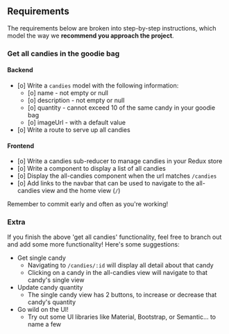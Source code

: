 ## Requirements

The requirements below are broken into step-by-step instructions, which model the way we **recommend you approach the project**.

### Get all candies in the goodie bag

#### Backend

- [o] Write a `candies` model with the following information:
  - [o] name - not empty or null
  - [o] description - not empty or null
  - [o] quantity - cannot exceed 10 of the same candy in your goodie bag
  - [o] imageUrl - with a default value
- [o] Write a route to serve up all candies

#### Frontend

- [o] Write a candies sub-reducer to manage candies in your Redux store
- [o] Write a component to display a list of all candies
- [o] Display the all-candies component when the url matches `/candies`
- [o] Add links to the navbar that can be used to navigate to the all-candies view and the home view (`/`)

Remember to commit early and often as you're working!

### Extra

If you finish the above 'get all candies' functionality, feel free to branch out and add some more functionality! Here's some suggestions:

- Get single candy
  - Navigating to `/candies/:id` will display all detail about that candy
  - Clicking on a candy in the all-candies view will navigate to that candy's single view
- Update candy quantity
  - The single candy view has 2 buttons, to increase or decrease that candy's quantity
- Go wild on the UI!
  - Try out some UI libraries like Material, Bootstrap, or Semantic... to name a few
